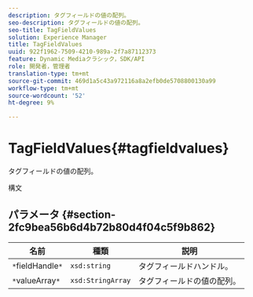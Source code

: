 ```yaml
---
description: タグフィールドの値の配列。
seo-description: タグフィールドの値の配列。
seo-title: TagFieldValues
solution: Experience Manager
title: TagFieldValues
uuid: 922f1962-7509-4210-989a-2f7a87112373
feature: Dynamic Mediaクラシック，SDK/API
role: 開発者，管理者
translation-type: tm+mt
source-git-commit: 469d1a5c43a972116a8a2efb0de5708800130a99
workflow-type: tm+mt
source-wordcount: '52'
ht-degree: 9%

---
```



# TagFieldValues{#tagfieldvalues}

タグフィールドの値の配列。

構文

## パラメータ {#section-2fc9bea56b6d4b72b80d4f04c5f9b862}

| 名前 | 種類 | 説明 |
|---|---|---|
| `*`fieldHandle`*` | `xsd:string` | タグフィールドハンドル。 |
| `*`valueArray`*` | `xsd:StringArray` | タグフィールドの値の配列。 |

